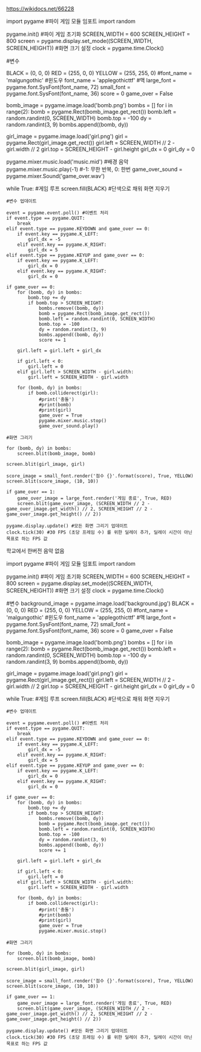 https://wikidocs.net/66228

import pygame #파이 게임 모듈 임포트
import random

pygame.init() #파이 게임 초기화
SCREEN_WIDTH = 600
SCREEN_HEIGHT = 800
screen = pygame.display.set_mode((SCREEN_WIDTH, SCREEN_HEIGHT)) #화면 크기 설정
clock = pygame.time.Clock() 

#변수

BLACK = (0, 0, 0)
RED = (255, 0, 0)
YELLOW = (255, 255, 0)
#font_name = 'malgungothic' #윈도우
font_name = 'applegothicttf' #맥
large_font = pygame.font.SysFont(font_name, 72)
small_font = pygame.font.SysFont(font_name, 36)
score = 0
game_over = False

bomb_image = pygame.image.load('bomb.png')
bombs = []
for i in range(2):
    bomb = pygame.Rect(bomb_image.get_rect())
    bomb.left = random.randint(0, SCREEN_WIDTH)
    bomb.top = -100
    dy = random.randint(3, 9)
    bombs.append((bomb, dy))

girl_image = pygame.image.load('girl.png')
girl = pygame.Rect(girl_image.get_rect())
girl.left = SCREEN_WIDTH // 2 - girl.width // 2
girl.top = SCREEN_HEIGHT - girl.height
girl_dx = 0
girl_dy = 0

pygame.mixer.music.load('music.mid') #배경 음악
pygame.mixer.music.play(-1) #-1: 무한 반복, 0: 한번
game_over_sound = pygame.mixer.Sound('game_over.wav')

while True: #게임 루프
    screen.fill(BLACK) #단색으로 채워 화면 지우기

    #변수 업데이트

    event = pygame.event.poll() #이벤트 처리
    if event.type == pygame.QUIT:
        break
    elif event.type == pygame.KEYDOWN and game_over == 0:
        if event.key == pygame.K_LEFT:
            girl_dx = -5
        elif event.key == pygame.K_RIGHT:
            girl_dx = 5
    elif event.type == pygame.KEYUP and game_over == 0:
        if event.key == pygame.K_LEFT:
            girl_dx = 0
        elif event.key == pygame.K_RIGHT:
            girl_dx = 0

    if game_over == 0:  
        for (bomb, dy) in bombs:
            bomb.top += dy
            if bomb.top > SCREEN_HEIGHT:
                bombs.remove((bomb, dy))
                bomb = pygame.Rect(bomb_image.get_rect())
                bomb.left = random.randint(0, SCREEN_WIDTH)
                bomb.top = -100
                dy = random.randint(3, 9)
                bombs.append((bomb, dy))
                score += 1

        girl.left = girl.left + girl_dx

        if girl.left < 0:
            girl.left = 0
        elif girl.left > SCREEN_WIDTH - girl.width:
            girl.left = SCREEN_WIDTH - girl.width

        for (bomb, dy) in bombs:
            if bomb.colliderect(girl):
                #print('충돌')
                #print(bomb)
                #print(girl)
                game_over = True
                pygame.mixer.music.stop()
                game_over_sound.play()

    #화면 그리기

    for (bomb, dy) in bombs:
        screen.blit(bomb_image, bomb)

    screen.blit(girl_image, girl)

    score_image = small_font.render('점수 {}'.format(score), True, YELLOW)
    screen.blit(score_image, (10, 10))

    if game_over == 1:
        game_over_image = large_font.render('게임 종료', True, RED)
        screen.blit(game_over_image, (SCREEN_WIDTH // 2 - game_over_image.get_width() // 2, SCREEN_HEIGHT // 2 - game_over_image.get_height() // 2))

    pygame.display.update() #모든 화면 그리기 업데이트
    clock.tick(30) #30 FPS (초당 프레임 수) 를 위한 딜레이 추가, 딜레이 시간이 아닌 목표로 하는 FPS 값

학교에서 한버전 음악 없음

import pygame #파이 게임 모듈 임포트
import random

pygame.init() #파이 게임 초기화
SCREEN_WIDTH = 600
SCREEN_HEIGHT = 800
screen = pygame.display.set_mode((SCREEN_WIDTH, SCREEN_HEIGHT)) #화면 크기 설정
clock = pygame.time.Clock() 

#변수
background_image = pygame.image.load('background.jpg')
BLACK = (0, 0, 0)
RED = (255, 0, 0)
YELLOW = (255, 255, 0)
#font_name = 'malgungothic' #윈도우
font_name = 'applegothicttf' #맥
large_font = pygame.font.SysFont(font_name, 72)
small_font = pygame.font.SysFont(font_name, 36)
score = 0
game_over = False

bomb_image = pygame.image.load('bomb.png')
bombs = []
for i in range(2):
    bomb = pygame.Rect(bomb_image.get_rect())
    bomb.left = random.randint(0, SCREEN_WIDTH)
    bomb.top = -100
    dy = random.randint(3, 9)
    bombs.append((bomb, dy))

girl_image = pygame.image.load('girl.png')
girl = pygame.Rect(girl_image.get_rect())
girl.left = SCREEN_WIDTH // 2 - girl.width // 2
girl.top = SCREEN_HEIGHT - girl.height
girl_dx = 0
girl_dy = 0



while True: #게임 루프
    screen.fill(BLACK) #단색으로 채워 화면 지우기

    #변수 업데이트

    event = pygame.event.poll() #이벤트 처리
    if event.type == pygame.QUIT:
        break
    elif event.type == pygame.KEYDOWN and game_over == 0:
        if event.key == pygame.K_LEFT:
            girl_dx = -5
        elif event.key == pygame.K_RIGHT:
            girl_dx = 5
    elif event.type == pygame.KEYUP and game_over == 0:
        if event.key == pygame.K_LEFT:
            girl_dx = 0
        elif event.key == pygame.K_RIGHT:
            girl_dx = 0

    if game_over == 0:  
        for (bomb, dy) in bombs:
            bomb.top += dy
            if bomb.top > SCREEN_HEIGHT:
                bombs.remove((bomb, dy))
                bomb = pygame.Rect(bomb_image.get_rect())
                bomb.left = random.randint(0, SCREEN_WIDTH)
                bomb.top = -100
                dy = random.randint(3, 9)
                bombs.append((bomb, dy))
                score += 1

        girl.left = girl.left + girl_dx

        if girl.left < 0:
            girl.left = 0
        elif girl.left > SCREEN_WIDTH - girl.width:
            girl.left = SCREEN_WIDTH - girl.width

        for (bomb, dy) in bombs:
            if bomb.colliderect(girl):
                #print('충돌')
                #print(bomb)
                #print(girl)
                game_over = True
                pygame.mixer.music.stop()

    #화면 그리기

    for (bomb, dy) in bombs:
        screen.blit(bomb_image, bomb)

    screen.blit(girl_image, girl)

    score_image = small_font.render('점수 {}'.format(score), True, YELLOW)
    screen.blit(score_image, (10, 10))

    if game_over == 1:
        game_over_image = large_font.render('게임 종료', True, RED)
        screen.blit(game_over_image, (SCREEN_WIDTH // 2 - game_over_image.get_width() // 2, SCREEN_HEIGHT // 2 - game_over_image.get_height() // 2))

    pygame.display.update() #모든 화면 그리기 업데이트
    clock.tick(30) #30 FPS (초당 프레임 수) 를 위한 딜레이 추가, 딜레이 시간이 아닌 목표로 하는 FPS 값
